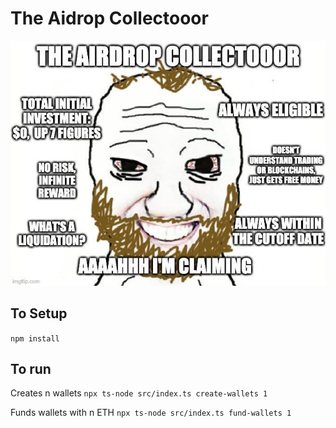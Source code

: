 # The Aidrop Collectooor
![airdrop collectooor meme](./img/airdrop-collectooor.jpg)
## To Setup
`npm install`

## To run
Creates n wallets
`npx ts-node src/index.ts create-wallets 1`

Funds wallets with n ETH
`npx ts-node src/index.ts fund-wallets 1`